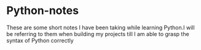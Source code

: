 # Python-notes
These are some short notes I have been taking while learning Python.I will be referring to them when building my projects till I am able to grasp the syntax of Python correctly
